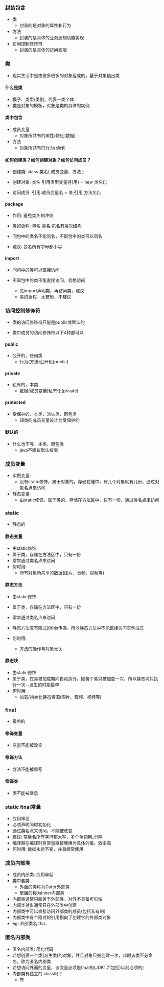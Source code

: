 ### 封装包含

- 类
  - 封装的是对象的属性和行为
- 方法
  - 封装的是具体的业务逻辑功能实现
- 访问控制修饰符
  - 封装的是具体的访问权限

### 类

- 现实生活中是由很多很多的对象组成的，基于对象抽出类

#### 什么是类

- 模子、类型/类别，代表一类个体
- 类是对象的模板，对象是类的具体的实例

#### 类中包含

- 成员变量
  - 对象所共有的属性/特征(数据)
- 方法
  - 对象所共有的行为(动作)

#### 如何创建类？如何创建对象？如何访问成员？

- 创建类: class 类名{ 成员变量、方法 }

- 创建对象: 类名 引用类型变量(引用) = new 类名();

- 访问成员: 引用.成员变量名 = 值;引用.方法名();

#### package

- 作用: 避免类名的冲突

- 类的全称: 包名.类名 包名有层次结构

- 同包中的类名不能同名，不同包中的类可以同名

- 建议: 包名所有字母都小写

#### import

- 同包中的类可以直接访问

- 不同包中的类不能直接访问，若想访问:
  - 先import声明类，再访问类，建议
  - 类的全程，太繁琐，不建议

### 访问控制修饰符

- 类的访问修饰符只能是public或默认的

- 类中成员的访问修饰符以下4种都可以

#### public

- 公开的，任何类
  - 行为(方法)公开化(public)

#### private

- 私有的，本类
  - 数据(成员变量)私有化(private)

#### protected

- 受保护的，本类、派生类、同包类
  - 超类的成员变量设计为受保护的

#### 默认的

- 什么也不写，本类、同包类
  - java不建议默认权限

### 成员变量

- 实例变量: 
  - 没有static修饰，属于对象的，存储在堆中，有几个对象就有几份，通过对象名点来访问
- 静态变量: 
  - 由static修饰，属于类的，存储在方法区中，只有一份，通过类名点来访问

### static

- 静态的

#### 静态变量

- 由static修饰
- 属于类，存储在方法区中，只有一份
- 常常通过类名点来访问
- 何时用: 
  - 所有对象所共享的数据(图片、音频、视频等)

#### 静态方法

- 由static修饰

- 属于类，存储在方法区中，只有一份

- 常常通过类名点来访问

- 静态方法没有隐式的this传递，所以静态方法中不能直接访问实例成员
- 何时用:
  -  方法的操作与对象无关

#### 静态块

- 由static修饰
- 属于类，在类被加载期间自动执行，因每个类只被加载一次，所以静态块只执行一次--发生的时期最早
- 何时用: 
  - 加载/初始化静态资源(图片、音频、视频等)

### final

- 最终的

#### 修饰变量

- 变量不能被改变

#### 修饰方法

- 方法不能被重写

#### 修饰类

- 类不能被继承

### static final常量

- 应用率高
- 必须声明同时初始化
- 通过类名点来访问，不能被改变
- 建议: 常量名所有字母都大写，多个单词用_分隔
- 编译器在编译时将常量直接替换为具体的值，效率高
- 何时用: 数据永远不变，并且经常使用

### 成员内部类

- 成员内部类: 应用率低
- 类中套类
  - 外面的类称为Outer外部类
  - 里面的称为Inner内部类
- 内部类通常只服务于外部类，对外不具备可见性
- 内部类对象通常只在外部类中创建
- 内部类中可以直接访问外部类的成员(包括私有的)
- 内部类中有个隐式的引用指向了创建它的外部类对象
- eg: 外部类名.this.

### 匿名内部类

- 匿名内部类: 简化代码
- 若想创建一个类(派生类)的对象，并且对象只被创建一次，此时该类不必命名，称为匿名内部类 
- 若想访问外面的变量，该变量必须是final的(JDK1.7(包括)以前必须的)
- 内部类有独立的.class吗？
  - 有